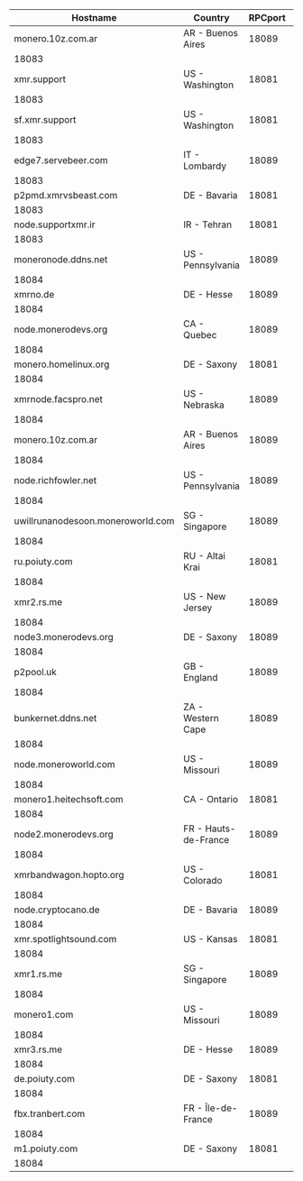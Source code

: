 Hostname | Country | RPCport | P2Pport
--- | --- | --- | ---
monero.10z.com.ar | AR - Buenos Aires | 18089
 | 18083
xmr.support | US - Washington | 18081
 | 18083
sf.xmr.support | US - Washington | 18081
 | 18083
edge7.servebeer.com | IT - Lombardy | 18089
 | 18083
p2pmd.xmrvsbeast.com | DE - Bavaria | 18081
 | 18083
node.supportxmr.ir | IR - Tehran | 18081
 | 18083
moneronode.ddns.net | US - Pennsylvania | 18089
 | 18084
xmrno.de | DE - Hesse | 18089
 | 18084
node.monerodevs.org | CA - Quebec | 18089
 | 18084
monero.homelinux.org | DE - Saxony | 18081
 | 18084
xmrnode.facspro.net | US - Nebraska | 18089
 | 18084
monero.10z.com.ar | AR - Buenos Aires | 18089
 | 18084
node.richfowler.net | US - Pennsylvania | 18089
 | 18084
uwillrunanodesoon.moneroworld.com | SG - Singapore | 18089
 | 18084
ru.poiuty.com | RU - Altai Krai | 18081
 | 18084
xmr2.rs.me | US - New Jersey | 18089
 | 18084
node3.monerodevs.org | DE - Saxony | 18089
 | 18084
p2pool.uk | GB - England | 18089
 | 18084
bunkernet.ddns.net | ZA - Western Cape | 18089
 | 18084
node.moneroworld.com | US - Missouri | 18089
 | 18084
monero1.heitechsoft.com | CA - Ontario | 18081
 | 18084
node2.monerodevs.org | FR - Hauts-de-France | 18089
 | 18084
xmrbandwagon.hopto.org | US - Colorado | 18081
 | 18084
node.cryptocano.de | DE - Bavaria | 18089
 | 18084
xmr.spotlightsound.com | US - Kansas | 18081
 | 18084
xmr1.rs.me | SG - Singapore | 18089
 | 18084
monero1.com | US - Missouri | 18089
 | 18084
xmr3.rs.me | DE - Hesse | 18089
 | 18084
de.poiuty.com | DE - Saxony | 18081
 | 18084
fbx.tranbert.com | FR - Île-de-France | 18089
 | 18084
m1.poiuty.com | DE - Saxony | 18081
 | 18084
